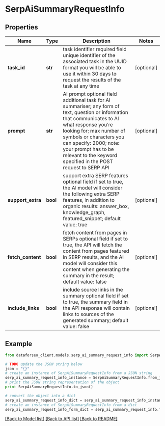 # SerpAiSummaryRequestInfo


## Properties

Name | Type | Description | Notes
------------ | ------------- | ------------- | -------------
**task_id** | **str** | task identifier required field unique identifier of the associated task in the UUID format you will be able to use it within 30 days to request the results of the task at any time | [optional] 
**prompt** | **str** | AI prompt optional field additional task for AI summariser; any form of text, question or information that communicates to AI what response you’re looking for; max number of symbols or characters you can specify: 2000; note: your prompt has to be relevant to the keyword specified in the POST request to SERP API | [optional] 
**support_extra** | **bool** | support extra SERP features optional field if set to true, the AI model will consider the following extra SERP features, in addition to organic results: answer_box, knowledge_graph, featured_snippet; default value: true | [optional] 
**fetch_content** | **bool** | fetch content from pages in SERPs optional field if set to true, the API will fetch the content from pages featured in SERP results, and the AI model will consider this content when generating the summary in the result; default value: false | [optional] 
**include_links** | **bool** | include source links in the summary optional field if set to true, the summary field in the API response will contain links to sources of the generated summary; default value: false | [optional] 

## Example

```python
from dataforseo_client.models.serp_ai_summary_request_info import SerpAiSummaryRequestInfo

# TODO update the JSON string below
json = "{}"
# create an instance of SerpAiSummaryRequestInfo from a JSON string
serp_ai_summary_request_info_instance = SerpAiSummaryRequestInfo.from_json(json)
# print the JSON string representation of the object
print SerpAiSummaryRequestInfo.to_json()

# convert the object into a dict
serp_ai_summary_request_info_dict = serp_ai_summary_request_info_instance.to_dict()
# create an instance of SerpAiSummaryRequestInfo from a dict
serp_ai_summary_request_info_form_dict = serp_ai_summary_request_info.from_dict(serp_ai_summary_request_info_dict)
```
[[Back to Model list]](../README.md#documentation-for-models) [[Back to API list]](../README.md#documentation-for-api-endpoints) [[Back to README]](../README.md)


